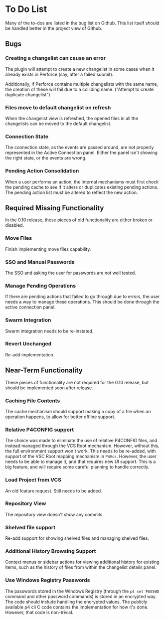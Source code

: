 # To Do List

Many of the to-dos are listed in the bug list on Github.  This list itself should be handled better in the project view of Github.


## Bugs

### Creating a changelist can cause an error

The plugin will attempt to create a new changelist in some cases when it already exists in Perforce (say, after a failed submit).

Additionally, if Perforce contains multiple changelists with the same name, the creation of these will fail due to a colliding name. ("Attempt to create duplicate changelist")

### Files move to default changelist on refresh

When the changelist view is refreshed, the opened files in all the changelists can be moved to the default changelist.

### Connection State

The connection state, as the events are passed around, are not properly represented in the Active Connection panel.  Either the panel isn't showing the right state, or the events are wrong.

### Pending Action Consolidation

When a user performs an action, the internal mechanisms must first check the pending cache to see if it alters or duplicates existing pending actions.  The pending action list must be altered to reflect the new action. 



## Required Missing Functionality

In the 0.10 release, these pieces of old functionality are either broken or disabled.

### Move Files

Finish implementing move files capability.

### SSO and Manual Passwords

The SSO and asking the user for passwords are not well tested.

### Manage Pending Operations

If there are pending actions that failed to go through due to errors, the user needs a way to manage these operations.  This should be done through the active connection panel.

### Swarm Integration

Swarm integration needs to be re-instated.

### Revert Unchanged

Re-add implementation.



## Near-Term Functionality

These pieces of functionality are not required for the 0.10 release, but should be implemented soon after release.

### Caching File Contents

The cache mechanism should support making a copy of a file when an operation happens, to allow for better offline support.

### Relative P4CONFIG support

The choice was made to eliminate the use of relative P4CONFIG files, and instead managed through the VCS Root mechanism.
However, without this, the full environment support won't work.  This needs to be re-added, with support of the VSC Root
mapping mechanism in `P4Vcs`.  However, the user needs to be able to manage it, and that requires new UI support.  This
is a big feature, and will require some careful planning to handle correctly.

### Load Project from VCS

An old feature request.  Still needs to be added.

### Repository View

The repository view doesn't show any commits.

### Shelved file support

Re-add support for showing shelved files and managing shelved files.

### Additional History Browsing Support

Context menus or sidebar actions for viewing additional history for existing items, such as the history of files from within the changelist details panel. 

### Use Windows Registry Passwords

The passwords stored in the Windows Registry (through the `p4 set PASSWD` command and other password commands) is stored
in an encrypted way.  The code should include handling the encrypted values.  The publicly available p4 cli C code
contains the implementation for how it's done.  However, that code is non-trivial. 
